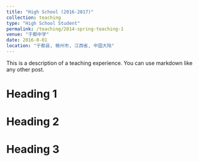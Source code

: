 ```yaml
---
title: "High School (2016-2017)"
collection: teaching
type: "High School Student"
permalink: /teaching/2014-spring-teaching-1
venue: "于都中学"
date: 2016-0-01
location: "于都县, 赣州市, 江西省, 中国大陆"
---
```


This is a description of a teaching experience. You can use markdown like any other post.

Heading 1
======

Heading 2
======

Heading 3
======